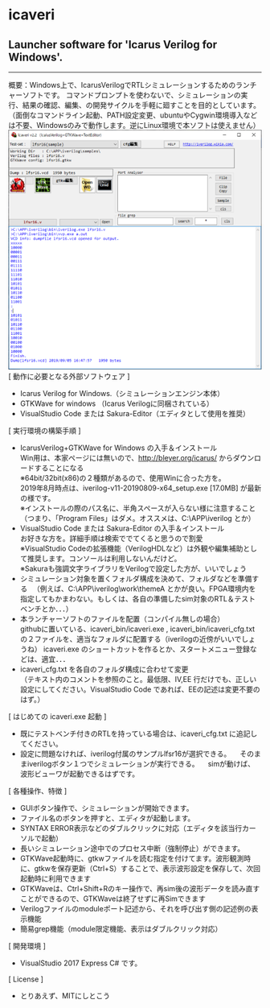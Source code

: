 # icaveri
## Launcher software  for 'Icarus Verilog for Windows'.
---
概要：Windows上で、IcarusVerilogでRTLシミュレーションするためのランチャーソフトです。
コマンドプロンプトを使わないで、シミュレーションの実行、結果の確認、編集、の開発サイクルを手軽に廻すことを目的としています。（面倒なコマンドライン起動、PATH設定変更、ubuntuやCygwin環境導入などは不要、Windowsのみで動作します。逆にLinux環境で本ソフトは使えません）  
![app_image](https://github.com/Copper-m7/www/blob/master/image/icaveri.png)  
[ 動作に必要となる外部ソフトウェア ]
- Icarus Verilog for Windows.（シミュレーションエンジン本体）
- GTKWave for windows （Icarus Verilogに同梱されている）
- VisualStudio Code または Sakura-Editor（エディタとして使用を推奨）

[ 実行環境の構築手順 ]
- IcarusVerilog+GTKWave for Windows の入手＆インストール  
  Win用は、本家ページには無いので、http://bleyer.org/icarus/ からダウンロードすることになる  
  ※64bit/32bit(x86)の２種類があるので、使用Winに合った方を。  
  2019年8月時点は、iverilog-v11-20190809-x64_setup.exe [17.0MB] が最新の様です。  
  ※インストールの際のパス名に、半角スペースが入らない様に注意すること
  （つまり、「Program Files」はダメ。オススメは、C:\APP\iverilog とか）
- VisualStudio Code または Sakura-Editor の入手＆インストール  
  お好きな方を。詳細手順は検索ででてくると思うので割愛  
  ※VisualStudio Codeの拡張機能（VerilogHDLなど）は外観や編集補助として推奨します。コンソールは利用しないんだけど。  
  ※Sakuraも強調文字ライブラリをVerilogで設定した方が、いいでしょう
- シミュレーション対象を置くフォルダ構成を決めて、フォルダなどを準備する
　（例えば、C:\APP\iverilog\work\themeA とかが良い。FPGA環境内を指定してもかまわない。もしくは、各自の準備したsim対象のRTL＆テストベンチとか．．．）
- 本ランチャーソフトのファイルを配置（コンパイル無しの場合）  
  githubに置いている、icaveri_bin/icaveri.exe , icaveri_bin/icaveri_cfg.txt
  の２ファイルを、適当なフォルダに配置する（iverilogの近傍がいいでしょうね） 
  icaveri.exe のショートカットを作るとか、スタートメニュー登録などは、適宜．．．
- icaveri_cfg.txt を各自のフォルダ構成に合わせて変更  
  （テキスト内のコメントを参照のこと。最低限、IV,EE 行だけでも、正しい設定にしてください。VisualStudio Code であれば、EEの記述は変更不要のはず。）

[ はじめての icaveri.exe 起動 ]  
- 既にテストベンチ付きのRTLを持っている場合は、icaveri_cfg.txt に追記してください。
- 設定に問題なければ、iverilog付属のサンプルlfsr16が選択できる。
　そのままiverilogボタン１つでシミュレーションが実行できる。
　simが動けば、波形ビューワが起動できるはずです。

[ 各種操作、特徴 ]
- GUIボタン操作で、シミュレーションが開始できます。
- ファイル名のボタンを押すと、エディタが起動します。
- SYNTAX ERROR表示などのダブルクリックに対応（エディタを該当行カーソルで起動）
- 長いシミュレーション途中でのプロセス中断（強制停止）ができます。
- GTKWave起動時に、gtkwファイルを読む指定を付けてます。波形観測時に、gtkwを保存更新（Ctrl+S）することで、表示波形設定を保存して、次回起動時に利用できます
- GTKWaveは、Ctrl+Shift+Rのキー操作で、再sim後の波形データを読み直すことができるので、GTKWaveは終了せずに再Simできます
- Verilogファイルのmoduleポート記述から、それを呼び出す側の記述例の表示機能
- 簡易grep機能（module限定機能、表示はダブルクリック対応）  

[ 開発環境 ]
- VisualStudio 2017 Express C# です。  




[ License ]
- とりあえず、MITにしとこう  
